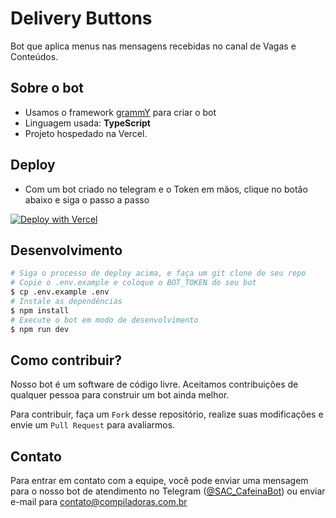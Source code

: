 # Delivery Buttons

Bot que aplica menus nas mensagens recebidas no canal de Vagas e Conteúdos.

## Sobre o bot

- Usamos o framework [grammY](https://github.com/grammyjs/grammY) para criar o bot
- Linguagem usada: **TypeScript**
- Projeto hospedado na Vercel.

## Deploy

- Com um bot criado no telegram e o Token em mãos, clique no botão abaixo e siga o passo a passo

[![Deploy with Vercel](https://vercel.com/button)](https://vercel.com/new/clone?repository-url=https%3A%2F%2Fgithub.com%2Fcafeinabots%2Fdelivery-buttons-bot&env=BOT_TOKEN,DELIVERY_CHAT_ID&project-name=delivery-buttons-bot&repository-name=delivery-buttons-bot)

## Desenvolvimento

```bash
# Siga o processo de deploy acima, e faça um git clone de seu repo
# Copie o .env.example e coloque o BOT_TOKEN do seu bot
$ cp .env.example .env
# Instale as dependências
$ npm install
# Execute o bot em modo de desenvolvimento
$ npm run dev
```

## Como contribuir?

Nosso bot é um software de código livre. Aceitamos contribuições de qualquer pessoa para construir um bot ainda melhor.

Para contribuir, faça um `Fork` desse repositório, realize suas modificações e envie um `Pull Request` para avaliarmos.

## Contato

Para entrar em contato com a equipe, você pode enviar uma mensagem para o nosso bot de atendimento no Telegram ([@SAC_CafeinaBot](https://t.me/SAC_CafeinaBot)) ou enviar e-mail para contato@compiladoras.com.br
